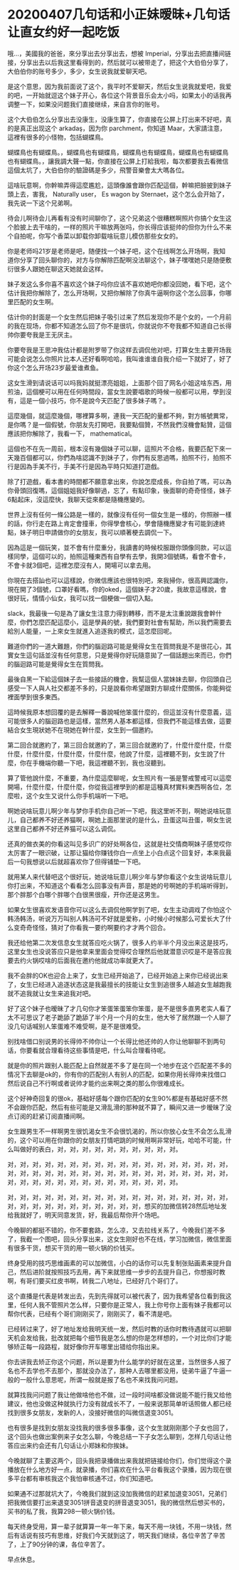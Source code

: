 # 20200407几句话和小正妹暧昧+几句话让直女约好一起吃饭

哦…，美國我的爸爸，來分享出去分享出去，想被 Imperial，分享出去把直播间链接，分享出去以后我这里看得到的，然后就可以被带走了，把这个大伯伯分享了，大伯伯你的账号多少，多少，女生说我就爱聊天吧。

是这个意思，因为我前面说了这个，我平时不爱聊天，然后女生说我就爱吧，我爱的吧，一开始就逗这个妹子开心，各位这个背景音乐会太小吗，如果太小的话我再调整一下，如果没问题我们直接继续，来自言你的账号。

这个大伯伯怎么分享出去没康生，没康生算了，你直接在公屏上打出来不好吧，真的是真正出现这个 arkadaş，因为你 parchment，你知道 Maar，大家請注意，這裡有很多的小怪物，包括蝴蝶鳥。

蝴蝶鳥也有蝴蝶鳥。，蝴蝶鳥也有蝴蝶鳥，蝴蝶鳥也有蝴蝶鳥，蝴蝶鳥也有蝴蝶鳥也有蝴蝶鳥。，讓我調大聲一點，你直接在公屏上打給我啦，每次都要我去看微信這個太坑了，大伯伯你的驗證碼是多少，飛警音樂會太大嗎各位。

這啥玩意啊，你幹嘛弄得這麼尷尬，這頭像誰會跟你匹配這個，幹嘛把臉披到妹子頭上去，害我， Naturally user， Es wagon by Sternaet，这个怎么会开始了，我先说一下这个兄弟啊。

待会儿啊待会儿再看有没有时间聊你了，这个兄弟这个很糟糕啊照片你搞个女生这个脸披上去干啥的，一样的照片干嘛放两张吗，你长得应该挺帅的但你为什么不来个自拍呢，你写个香菜以卸载你卸载啥玩意儿模仿那些女女的。

你是老师吗21岁是老师是吧，随便找一个妹子吧，这个在线啊怎么开场啊，我知道你分享了回头聊你的，对方与你解除匹配啊没法聊这个，妹子嘿嘿她只是随便敷衍很多人跟她在聊这天她就会这样。

妹子发这么多你喜不喜欢这个妹子吗你应该不喜欢她吧你都没回她，看下吧，这个估计我把你解除了，怎么开场啊，又把你解除了你真牛逼啊你这个怎么回事，你哪里匹配的女生啊。

估计你的封面是一个女生然后把妹子吸引过来了然后发现你不是个女的，一个月前的我在现场，你都不知道怎么回了你不是很坑，你就说你不夸我都不知道自己长得帅你要夸我是王无厌主。

你要夸我是王思冲我估计都是附罗带了你这样去调侃他对吧，打算女生主要开场我可能会说怎么你照片比本人还好看啊哈哈，我叫谁谁谁自我介绍一下就好了，好了你这个怎么开场23岁最爱谁煮鱼。

这女生滑到请说话可以吗我妈就挺漂亮姐姐，上面那个回了网名小姐这啥东西，用煎油，這個梗可以用在任何時間段，當女生說要唱歌的時候一般都可以用，學到沒有，這是一個小技巧，你不是說今天匹配了很多妹子嗎？。

這麼幾個，就這麼幾個，哪裡算多啊，連我一天匹配的量都不夠，對方帳號異常，是你嗎？是一個假號，你朋友先打開吧，我要點個贊，不然我們沒機會點贊，這個應該把你解除了，我看一下， mathematical。

這個也不在先一周前，根本沒有幾個妹子可以聊，這照片不合格，我要匹配下來一天幾百個都可以，你們為啥認識不到妹子了，你們有反思過嗎，拍照不行，拍照不行是因為手美不行，手美不行是因為平時只知道打遊戲。

除了打遊戲，看本書的時間都不願意拿出來，你說怎麼成長，你自拍了嗎，可以為你骨頭回復嗎，這個姐姐我好像聊過，忘了，有點印象，後面聊的奇奇怪怪，妹子6點起床，沒這麼快，我聊天從來都是隨機應變的。

世界上沒有任何一條公路是一樣的，就像沒有任何一個女生是一樣的，你照辦一樣的話，你行走在路上肯定會撞車，你得學會核心，學會隨機應變才有可能到達終點，妹子明日申請做你的女朋友，我可以順著梗去調侃一下。

因為這是一個玩笑，並不會有什麼重分，我讀書的時候校服跟你頭像同款，可以這樣同學，這個可以的，拍照這種東西有自學有去學，我開3個號碼，看會不會卡，不會卡就3個吧，這裡怎麼沒有人，開場可以拿去用。

你現在去搭訕也可以這樣說，你微信應該也很特別吧，來我掃你，很高興認識你，現在開了3個號，口罩好看嗎，你的oked，這個妹子才20歲，我故意這樣說，會很好玩，情情小仙女，我可以找一個梗做一個切入點。

 slack，我最後一句是為了讓女生注意力得到轉移，而不是太注重說跟我會幹什麼，你們怎麼匹配這麼小，這是學員的號，我們要對社會有幫助，所以我們需要去給別人能量，一上來女生就進入追逐我的模式，這怎麼回呢。

難道你們的一道大難題，你們的腦迴路可能是覺得女生在質問我是不是很花心，其實女生這句話並沒有任何意思，只是覺得你好玩隨意拋了一個話題出來而已，你們的腦迴路可能是覺得女生在質問我。

最後自黑一下給這個妹子去一些接話的機會，我幫這個人當妹妹去聊，你回頭自己感受一下人與人社交都差不多的，只是說看你希望跟對方聊成什麼關係，你能夠從裡面學到很多東西。

這時候我原本想回覆的是去解釋一番說喊他笨蛋什麼的，但這並沒有什麼意義，這可能很多人的腦迴路也是這樣，當然男人基本都這樣，但我們不能這樣去做，這要結合女生現狀她不在現她在幹什麼，女生到一個邀約。

第二回合就邀約了，第三回合就邀約了，第三回合就邀約了，什麼什麼什麼，什麼什麼，什麼什麼，什麼什麼，什麼什麼，他說了什麼，這裡聽不到，女生說了什麼，你在手機端你聽一下吧，我這裡聽不到，我也沒聽到。

算了管他說什麼，不重要，為什麼這麼聊呢，女生照片有一張是警戒警戒可以這麼開場，什麼什麼，什麼什麼，你從我這裡學到的都是這種真材實料東西啊各位，怎麼啦，这个女生又说什么你手机端听一下吧。

啊她说啥玩意儿啊少年与梦你手机你自己听一下吧，我这里听不到，啊她说啥玩意儿，自己都养不好还养猫啊，啊她上面那里说的是什么，丑蛋这叫丑蛋，啊女生说这里自己都养不好还养猫可以这么调侃。

还真的做衣美的你看这叫见多识广的好处啊各位，这就是社交情商啊妹子感觉哎你太厉害了一眼识破，让那让猫给你赚钱你白一点坐上小白点这个回复好，本来我最后一句我想说以后就超喜欢你了但得铺垫一下吧。

就用某人来代替吧这个很好玩，她说啥玩意儿啊少年与梦你看这个女生说啥玩意儿你打出来，不知道这个看看怎么回事没有声音，那是她的号啊她的手机端听得到，那个胖那个白哪个胖哪个白很黑很瘦，开你还是这男生。

如果女生很喜欢发语音你可以这么去调侃他啊学到了吧，女生主动调戏了你怕这个韩汤韩汤，听说万万叫别人韩汤可不好就是爱称，小时候小时候那么可爱长大了什么变奇奇怪怪，猜对了你看我一要约啊要约才才两个回合。

我还给他第二次发信息女生就答应吃火锅了，很多人约半半个月没出来这是技巧，这里女生也没说答应只是他拿来里面会觉得哎合理然后他就潜意识哎是不是答应我要去约火锅哎啥的后面我在邀约他就成功率就更大了。

我不会胖的OK也迎合上来了，女生已经开始追了，已经开始追上来你已经说出来了，女生已经进入追逐状态这是我最擅长的技能让女生到追很多人越追女生越跑我就不追我就让女生来追我对吧。

好了这个妹子也暧昧了才几句你才笨蛋笨蛋笨你笨蛋，是不是很多直男老实人看了太不可思议了老子跪舔了跪舔了半个月一个月的女生，他大爷了居然跟一个人聊了没几句话喊别人笨蛋难不难受啊，是不是很难受。

别找啥借口别说男的长得帅不帅你让一个长得比他还帅的人你让他聊聊不到两句话，你要看就合理看待这些事情是吧，什么叫合理看待呢。

就是你的照片跟别人能匹配上自然就差不多了是在同一个地步在这个匹配差不多的情况下去聊是ok的，你有你的匹配别人有别人的匹配，如果你用长得帅来找借口然后说自己不行啊或者说帅才能约出来啊之类的那么你很难成长。

这个好神奇回复的很ok，基础好感每个跟你匹配的女生90%都是有基础好感不然不会跟你匹配，然后有些可能是又滑乱滑的那种就不算了，瞬间又进一步暧昧了没点订阅的赶紧订阅直播间啊。

女生跟男生不一样啊男生很饥渴女生不会很饥渴的，所以你放心女生不会怎么乱滑的，这个可以用在你跟你的女朋友打情吧跳的时候用啊非常好玩，哈哈不可能，什么叫做好的表白，对，对，对，对，对，对，对，对，对，对。

对，对，对，对，对，对，对，对，对，对，对，对，对，对，对，对，对，对，对，对，对，对，对，对，对，对，对，对，对，对，对，对，对，对，对，对，对，对，对，对，对，对，对，对，对，对，对，对，对，对。

对，对，对，对，对，对，对，对，对，对，对，对，对，对，对，对，对，对，对，对，对，对，对，对，对，对，对，对，对，想买的加微信转28然后地址发给我就好了，明天同意发货，好，我最后帮你开个场吧。

今晚聊的都挺不错的，你不要套路，怎么凉，又去拉线关系了，今晚我们差不多了，我截一个图吧，回头分享出来，这女生刚好也不在线，学习加微信，微信里面有很多干货，想买干货的用一顿火锅的价钱买。

终身受用的技巧思维画素的可以加微信，小白的话你可以先复制张贴画素来提升自己，然后进阶就按照技巧去用，再下来就思维一步步的去提升自己，你想报时教啊，有哥们要买红皮书啊，转我二八地址，已经好几个哥们了。

这个直播是代表是转发出去，先到先得就可以被代表了，因为我希望各位看到我这里，任何人我不管照片怎么样，只要你是正常人，我上你号你上面有妹子我都可以帮你代表，已经有个哥们刚刚买了，刚刚买了，看不清是吧。

已经转过来了，好了地址发给我明天统一发，然后时教的话你时教待遇就可以把聊天机会发给我，批改就把每个细节我是怎么想的你是怎样想的，一个对比你们才能够矫正每一段路程，就好像你开车哪里出错给你指出来。

你去讲我去矫正你这个问题，所以是要为什么能学的好就在这里，当然很多人报了名也不去学也不去那个，那就没办法了，那种人去哪里都没用，徒弟牛逼了牛逼一般的一般什么意思呢，所谓一般就是报了名也不来找我问问题。

就算找我问问题了我让他做啥他也不做，过一段时间啥都没做说能不能行我又给他建议，他也没做这种就执行力没有就成长不了，一般来说那简单听话照做人都已经找到很多女朋友，发新的人，没接好微信的叫微信退变3051。

也有很多是找到女朋友没找我的很多很多事像，这个女生就刚刚那个子女也回了，这个回头也做出案例来子女怎么聊，今晚总结一下子女怎么聊到，怎样几句话让他答应出来约会还有几句话让小郑妹和你挨妹。

今晚就聊了主要这两个，回头我把录播做出来我就把链接给你们，你们觉得这个录播放在什么地方好一点，就录播，你们喜欢在什么平台看我这个录播，因为现在很多平台都有审核我这个我怕审核通不过，你们知道吧。

如果通不过那就坑大了，今晚我们就到这没加我微信的赶紧加退变3051，兄弟们把我微信要打出来退变3051拼音退变的拼音退变3051，我的微信然后想买书的，买书的私了我，我算298一顿火锅价钱。

每天终身受用，算一辈子就算算一年一年下来，每天不用一块钱，不用一块钱，然后有话说有技巧有思维，好我们今天就到这了，明天我们继续，各位辛苦了辛苦了，上了90分钟的课，各位辛苦了。

早点休息。